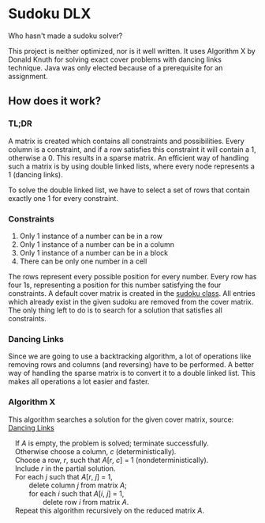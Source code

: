 # Sudoku DLX
Who hasn't made a sudoku solver?  

This project is neither optimized, nor is it well written. It uses Algorithm X by Donald Knuth for solving exact cover problems with dancing links technique. Java was only elected because of a prerequisite for an assignment.

## How does it work?
### TL;DR
A matrix is created which contains all constraints and possibilities. Every column is a constraint, and if a row satisfies this constraint it will contain a 1, otherwise a 0. This results in a sparse matrix. An efficient way of handling such a matrix is by using double linked lists, where every node represents a 1 (dancing links).  

To solve the double linked list, we have to select a set of rows that contain exactly one 1 for every constraint.

### Constraints
1. Only 1 instance of a number can be in a row
2. Only 1 instance of a number can be in a column
3. Only 1 instance of a number can be in a block
4. There can be only one number in a cell

The rows represent every possible position for every number. Every row has four 1s, representing a position for this number satisfying the four constraints. A default cover matrix is created in the [sudoku class](/src/Sudoku.java). All entries which already exist in the given sudoku are removed from the cover matrix. The only thing left to do is to search for a solution that satisfies all constraints.  

### Dancing Links
Since we are going to use a backtracking algorithm, a lot of operations like removing rows and columns (and reversing) have to be performed. A better way of handling the sparse matrix is to convert it to a double linked list. This makes all operations a lot easier and faster.

### Algorithm X
This algorithm searches a solution for the given cover matrix, source: [Dancing Links](https://arxiv.org/abs/cs/0011047)  

&emsp;If *A* is empty, the problem is solved; terminate successfully.  
&emsp;Otherwise choose a column, *c* (deterministically).  
&emsp;Choose a row, *r*, such that *A*[*r*, *c*] = 1 (nondeterministically).  
&emsp;Include *r* in the partial solution.  
&emsp;For each *j* such that *A*[*r*, *j*] = 1,  
&emsp;&emsp;&emsp;delete column *j* from matrix *A*;  
&emsp;&emsp;&emsp;for each *i* such that *A*[*i*, *j*] = 1,  
&emsp;&emsp;&emsp;&emsp;&emsp;delete row *i* from matrix *A*.  
&emsp;Repeat this algorithm recursively on the reduced matrix *A*.  

